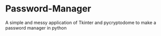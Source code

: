 # Password-Manager
A simple and messy application of Tkinter and pycryptodome to make a password manager in python

